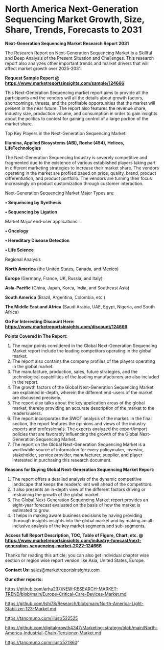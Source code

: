 # North America Next-Generation Sequencing Market Growth, Size, Share, Trends, Forecasts to 2031

<strong>Next-Generation Sequencing Market Research Report 2031</strong>

The Research Report on Next-Generation Sequencing Market is a Skillful and Deep Analysis of the Present Situation and Challenges. This research report also analyzes other important trends and market drivers that will affect market growth over 2025-2031.

<strong>Request Sample Report @ <a href=https://www.marketreportsinsights.com/sample/124666>https://www.marketreportsinsights.com/sample/124666</a></strong>

This Next-Generation Sequencing market report aims to provide all the participants and the vendors will all the details about growth factors, shortcomings, threats, and the profitable opportunities that the market will present in the near future. The report also features the revenue share, industry size, production volume, and consumption in order to gain insights about the politics to contest for gaining control of a large portion of the market share.

Top Key Players in the Next-Generation Sequencing Market:

<strong>Illumina, Applied Biosystems (ABI), Roche (454), Helicos, LifeTechnologies</strong>

The Next-Generation Sequencing Industry is severely competitive and fragmented due to the existence of various established players taking part in different marketing strategies to increase their market share. The vendors operating in the market are profiled based on price, quality, brand, product differentiation, and product portfolio. The vendors are turning their focus increasingly on product customization through customer interaction.

Next-Generation Sequencing Market Major Types are:

<strong>• Sequencing by Synthesis

• Sequencing by Ligation</strong>

Market Major end-user applications :

<strong>• Oncology

• Hereditary Disease Detection

• Life Science</strong>

Regional Analysis

</u><strong><b>North America</b></strong> (the United States, Canada, and Mexico)

<strong><b>Europe </b></strong>(Germany, France, UK, Russia, and Italy)

<strong><b>Asia-Pacific</b></strong> (China, Japan, Korea, India, and Southeast Asia)

<strong><b>South America</b></strong> (Brazil, Argentina, Colombia, etc.)

<strong><b>The Middle East and Africa</b></strong> (Saudi Arabia, UAE, Egypt, Nigeria, and South Africa)

<strong>Go For Interesting Discount Here: <a href=https://www.marketreportsinsights.com/discount/124666>https://www.marketreportsinsights.com/discount/124666</a></strong>

<strong>Points Covered in The Report:</strong>
<ol>
  <li>The major points considered in the Global Next-Generation Sequencing Market report include the leading competitors operating in the global market.</li>
  <li>The report also contains the company profiles of the players operating in the global market.</li>
  <li>The manufacture, production, sales, future strategies, and the technological capabilities of the leading manufacturers are also included in the report.</li>
  <li>The growth factors of the Global Next-Generation Sequencing Market are explained in-depth, wherein the different end-users of the market are discussed precisely.</li>
  <li>The report also talks about the key application areas of the global market, thereby providing an accurate description of the market to the readers/users.</li>
  <li>The report incorporates the SWOT analysis of the market. In the final section, the report features the opinions and views of the industry experts and professionals. The experts analyzed the export/import policies that are favorably influencing the growth of the Global Next-Generation Sequencing Market.</li>
  <li>The report on the Global Next-Generation Sequencing Market is a worthwhile source of information for every policymaker, investor, stakeholder, service provider, manufacturer, supplier, and player interested in purchasing this research document.</li>
</ol>
<strong>Reasons for Buying Global Next-Generation Sequencing Market Report:</strong>

<ol>
  <li>The report offers a detailed analysis of the dynamic competitive landscape that keeps the reader/client well ahead of the competitors.</li>
  <li>It also presents an in-depth view of the different factors driving or restraining the growth of the global market.</li>
  <li>The Global Next-Generation Sequencing Market report provides an eight-year forecast evaluated on the basis of how the market is estimated to grow.</li>
  <li>It helps in making aware business decisions by having providing thorough insights insights into the global market and by making an all-inclusive analysis of the key market segments and sub-segments.</li>
</ol>
<strong>Access full Report Description, TOC, Table of Figure, Chart, etc. @ <a href=https://www.marketreportsinsights.com/industry-forecast/next-generation-sequencing-market-2022-124666>https://www.marketreportsinsights.com/industry-forecast/next-generation-sequencing-market-2022-124666</a></strong>


Thanks for reading this article; you can also get individual chapter wise section or region wise report version like Asia, United States, Europe.

<strong>Contact Us:</strong>
sales@marketreportsinsights.com

<strong>Our other reports:</strong>

<a href=https://github.com/arha237/NEW-RESEARCH-MARKET-TREND/blob/main/Europe-Critical-Care-Devices-Market.md>https://github.com/arha237/NEW-RESEARCH-MARKET-TREND/blob/main/Europe-Critical-Care-Devices-Market.md</a>

<a href=https://github.com/Ishi78/Research/blob/main/North-America-Light-Stabilizer-123-Market.md>https://github.com/Ishi78/Research/blob/main/North-America-Light-Stabilizer-123-Market.md</a>

<a href=https://tanomuno.com/illust/522525>https://tanomuno.com/illust/522525</a>

<a href=https://github.com/digitalgrowth4347/Marketing-strategy/blob/main/North-America-Industrial-Chain-Tensioner-Market.md>https://github.com/digitalgrowth4347/Marketing-strategy/blob/main/North-America-Industrial-Chain-Tensioner-Market.md</a>

<a href=https://tanomuno.com/illust/521860>https://tanomuno.com/illust/521860</a>"
